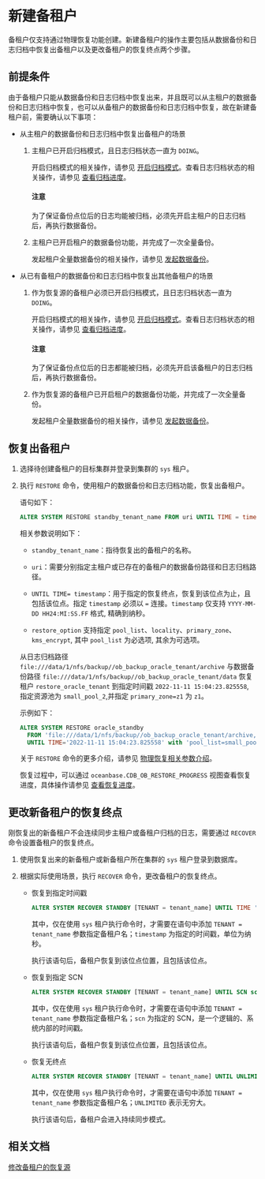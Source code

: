 # 新建备租户

备租户仅支持通过物理恢复功能创建。新建备租户的操作主要包括从数据备份和日志归档中恢复出备租户以及更改备租户的恢复终点两个步骤。

## 前提条件

由于备租户只能从数据备份和日志归档中恢复出来，并且既可以从主租户的数据备份和日志归档中恢复，也可以从备租户的数据备份和日志归档中恢复，故在新建备租户前，需要确认以下事项：

* 从主租户的数据备份和日志归档中恢复出备租户的场景

  1. 主租户已开启归档模式，且日志归档状态一直为 `DOING`。

     开启归档模式的相关操作，请参见 [开启归档模式](../../6.backup-and-recovery/3.log-archive/3.open-the-log-archive-mode.md)。查看日志归档状态的相关操作，请参见 [查看归档进度](../../6.backup-and-recovery/3.log-archive/6.view-log-archive-progress.md)。

     <main id="notice" type='notice'>
     <h4>注意</h4>
     <p>为了保证备份点位后的日志均能被归档，必须先开启主租户的日志归档后，再执行数据备份。</p>
     </main>

  2. 主租户已开启租户的数据备份功能，并完成了一次全量备份。

     发起租户全量数据备份的相关操作，请参见 [发起数据备份](../../6.backup-and-recovery/4.data-backup/2.initiate-full-data-backup.md)。

* 从已有备租户的数据备份和日志归档中恢复出其他备租户的场景

  1. 作为恢复源的备租户必须已开启归档模式，且日志归档状态一直为 `DOING`。

     开启归档模式的相关操作，请参见 [开启归档模式](../../6.backup-and-recovery/3.log-archive/3.open-the-log-archive-mode.md)。查看日志归档状态的相关操作，请参见 [查看归档进度](../../6.backup-and-recovery/3.log-archive/6.view-log-archive-progress.md)。

     <main id="notice" type='notice'>
     <h4>注意</h4>
     <p>为了保证备份点位后的日志都能被归档，必须先开启该备租户的日志归档后，再执行数据备份。</p>
     </main>

  2. 作为恢复源的备租户已开启租户的数据备份功能，并完成了一次全量备份。

     发起租户全量数据备份的相关操作，请参见 [发起数据备份](../../6.backup-and-recovery/4.data-backup/2.initiate-full-data-backup.md)。

## 恢复出备租户

1. 选择待创建备租户的目标集群并登录到集群的 `sys` 租户。

2. 执行 `RESTORE` 命令，使用租户的数据备份和日志归档功能，恢复出备租户。

   语句如下：

   ```sql
   ALTER SYSTEM RESTORE standby_tenant_name FROM uri UNTIL TIME = timestamp WITH restore_option [DESCRIPTION description];
   ```

   相关参数说明如下：

   * `standby_tenant_name`：指待恢复出的备租户的名称。

   * `uri`：需要分别指定主租户或已存在的备租户的数据备份路径和日志归档路径。

   * `UNTIL TIME= timestamp`：用于指定的恢复终点，恢复到该位点为止，且包括该位点。指定 `timestamp` 必须以 `=` 连接。`timestamp` 仅支持 `YYYY-MM-DD HH24:MI:SS.FF` 格式, 精确到纳秒。

   * `restore_option` 支持指定 `pool_list`、`locality`、`primary_zone`、`kms_encrypt`, 其中 `pool_list` 为必选项, 其余为可选项。

   从日志归档路径 `file:///data/1/nfs/backup//ob_backup_oracle_tenant/archive` 与数据备份路径 `file:///data/1/nfs/backup//ob_backup_oracle_tenant/data` 恢复租户 `restore_oracle_tenant` 到指定时间戳 `2022-11-11 15:04:23.825558`, 指定资源池为 `small_pool_2`,并指定 `primary_zone=z1` 为 `z1`。

   示例如下：

   ```sql
   ALTER SYSTEM RESTORE oracle_standby
     FROM 'file:///data/1/nfs/backup//ob_backup_oracle_tenant/archive,file:///data/1/nfs/backup//ob_backup_oracle_tenant/data' 
     UNTIL TIME='2022-11-11 15:04:23.825558' with 'pool_list=small_pool_2&primary_zone=z1';
   ```

   关于 `RESTORE` 命令的更多介绍，请参见 [物理恢复相关参数介绍](../../6.backup-and-recovery/6.restore-data/8.parameters-of-the-restore.md)。

   恢复过程中，可以通过 `oceanbase.CDB_OB_RESTORE_PROGRESS` 视图查看恢复进度，具体操作请参见 [查看恢复进度](../../6.backup-and-recovery/6.restore-data/4.view-the-restore-progress.md)。

## 更改新备租户的恢复终点

刚恢复出的新备租户不会连续同步主租户或备租户归档的日志，需要通过 `RECOVER` 命令设置备租户的恢复终点。

1. 使用恢复出来的新备租户或新备租户所在集群的 `sys` 租户登录到数据库。

2. 根据实际使用场景，执行 `RECOVER` 命令，更改备租户的恢复终点。

   * 恢复到指定时间戳

     ```sql
     ALTER SYSTEM RECOVER STANDBY [TENANT = tenant_name] UNTIL TIME 'timestamp';
     ```

     其中，仅在使用 `sys` 租户执行命令时，才需要在语句中添加 `TENANT = tenant_name` 参数指定备租户名；`timestamp` 为指定的时间戳，单位为纳秒。

     执行该语句后，备租户恢复到该位点位置，且包括该位点。

   * 恢复到指定 SCN

     ```sql
     ALTER SYSTEM RECOVER STANDBY [TENANT = tenant_name] UNTIL SCN scn;
     ```

     其中，仅在使用 `sys` 租户执行命令时，才需要在语句中添加 `TENANT = tenant_name` 参数指定备租户名；`scn` 为指定的 SCN，是一个逻辑的、系统内部的时间戳。

     执行该语句后，备租户恢复到该位点位置，且包括该位点。

   * 恢复无终点

     ```sql
     ALTER SYSTEM RECOVER STANDBY [TENANT = tenant_name] UNTIL UNLIMITED;
     ```

     其中，仅在使用 `sys` 租户执行命令时，才需要在语句中添加 `TENANT = tenant_name` 参数指定备租户名；`UNLIMITED` 表示无穷大。

     执行该语句后，备租户会进入持续同步模式。

## 相关文档

[修改备租户的恢复源](3.modify-the-restore-source-of-the-standby-tenant.md)
